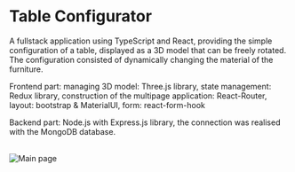 # Table Configurator
 
 <p>A fullstack application using TypeScript and React, providing the simple configuration of a table, displayed as a 3D model that can be freely rotated. The configuration consisted of dynamically changing the material of the furniture. </p>
<p>Frontend part: managing 3D model: Three.js library, state management:  Redux library, construction of the multipage application: React-Router, layout: bootstrap &  MaterialUI, form: react-form-hook</p>
<p>Backend part: Node.js with Express.js library, the connection was realised with the MongoDB database.</p>
<br/>


 <img src='https://github.com/KSzczepa/Table-Configurator/assets/87570436/0d527e27-75dc-4f38-9c5a-4254a124c57b' alt="Main page"/>


 
 
 
<p>&nbsp;&nbsp;&nbsp;&nbsp;&nbsp;&nbsp;&nbsp;&nbsp;&nbsp;&nbsp;&nbsp;&nbsp;&nbsp;&nbsp;&nbsp;&nbsp;&nbsp;&nbsp;&nbsp;&nbsp;&nbsp;&nbsp;&nbsp;&nbsp;&nbsp;&nbsp;&nbsp;&nbsp;&nbsp;&nbsp;&nbsp;
